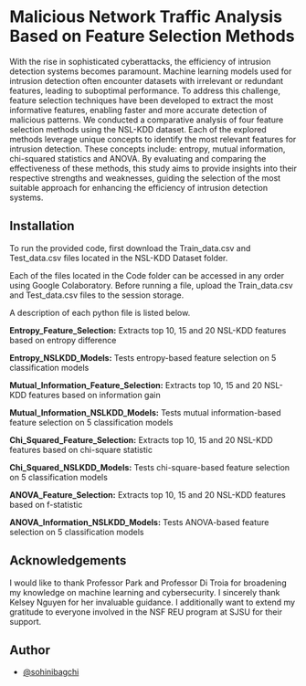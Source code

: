 
# Malicious Network Traffic Analysis Based on Feature Selection Methods

With the rise in sophisticated cyberattacks, the efficiency of intrusion detection systems becomes paramount. Machine learning models used for intrusion detection often encounter datasets with irrelevant or redundant features, leading to suboptimal performance. To address this challenge, feature selection techniques have been developed to extract the most informative features, enabling faster and more accurate detection of malicious patterns. We conducted a comparative analysis of four feature selection methods using the NSL-KDD dataset. Each of the explored methods leverage unique concepts to identify the most relevant features for intrusion detection. These concepts include: entropy, mutual information, chi-squared statistics and ANOVA. By evaluating and comparing the effectiveness of these methods, this study aims to provide insights into their respective strengths and weaknesses, guiding the selection of the most suitable approach for enhancing the efficiency of intrusion detection systems.
## Installation

To run the provided code, first download the Train_data.csv and Test_data.csv files located in the NSL-KDD Dataset folder.

Each of the files located in the Code folder can be accessed in any order using Google Colaboratory. Before running a file, upload the Train_data.csv and Test_data.csv files to the session storage.

A description of each python file is listed below.

**Entropy_Feature_Selection:** Extracts top 10, 15 and 20 NSL-KDD features based on entropy difference

**Entropy_NSLKDD_Models:** Tests entropy-based feature selection on 5 classification models

**Mutual_Information_Feature_Selection:** Extracts top 10, 15 and 20 NSL-KDD features based on information gain

**Mutual_Information_NSLKDD_Models:** Tests mutual information-based feature selection on 5 classification models

**Chi_Squared_Feature_Selection:** Extracts top 10, 15 and 20 NSL-KDD features based on chi-square statistic

**Chi_Squared_NSLKDD_Models:** Tests chi-square-based feature selection on 5 classification models

**ANOVA_Feature_Selection:** Extracts top 10, 15 and 20 NSL-KDD features based on f-statistic

**ANOVA_Information_NSLKDD_Models:** Tests ANOVA-based feature selection on 5 classification models
## Acknowledgements
I would like to thank Professor Park and Professor Di Troia for broadening my knowledge on machine learning and cybersecurity. I sincerely thank Kelsey Nguyen for her invaluable guidance. I additionally want to extend my gratitude to everyone involved in the NSF REU program at SJSU for their support.
## Author

- [@sohinibagchi](https://github.com/sohinibagchi)

